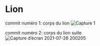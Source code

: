 # Lion
commit numéro 1: corps du lion
![Capture 1](https://user-images.githubusercontent.com/87093896/127049465-b39d1eb9-7cf7-4cae-a52c-90b1f2f69b75.png)

commit numéro 2: corps du lion suite
![Capture d’écran 2021-07-26 200205](https://user-images.githubusercontent.com/87093896/127051459-7cf22f49-8d92-4a55-83fa-a0ded9842b4e.png)
